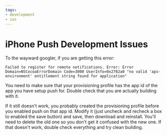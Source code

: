 ```yaml
---
tags:
- development
- ios
---
```


# iPhone Push Development Issues

To the wayward googler, if you are getting this error:

    Failed to register for remote notifications. Error: Error Domain=NSCocoaErrorDomain Code=3000 UserInfo=0x2782a0 "no valid 'aps-environment' entitlement string found for application"

You need to make sure that your provisioning profile has the app id of the app you have setup push for. Double check that you are actually building with it.

If it still doesn't work, you probably created the provisioning profile before you enabled push on that app id. Modify it (just uncheck and recheck a box to enabled the save button) and save, then download and reinstall. You'll need to delete the old one so you don't get it confused with the new one. If that doesn't work, double check everything and try clean building.

